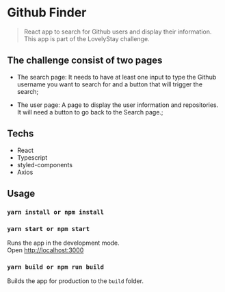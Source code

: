 # Github Finder

> React app to search for Github users and display their information. This app is part of the LovelyStay challenge.

## The challenge consist of two pages

* The search page: It needs to have at least one input to type the Github username you want to search for and a button that will trigger the search;

* The user page: A page to display the user information and repositories. It will need a button to go back to the Search page.;

## Techs
* React
* Typescript
* styled-components
* Axios

## Usage

### `yarn install or npm install`

### `yarn start or npm start`

Runs the app in the development mode.<br>
Open [http://localhost:3000](http://localhost:3000)

### `yarn build or npm run build`

Builds the app for production to the `build` folder.<br>
